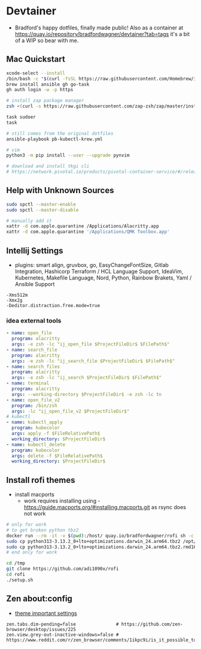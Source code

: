 # Devtainer
- Bradford's happy dotfiles, finally made public! Also as a container at https://quay.io/repository/bradfordwagner/devtainer?tab=tags it's a bit of a WIP so bear with me.

## Mac Quickstart
```bash
xcode-select --install
/bin/bash -c "$(curl -fsSL https://raw.githubusercontent.com/Homebrew/install/HEAD/install.sh)"
brew install ansible gh go-task
gh auth login -w -p https

# install zap package manager
zsh <(curl -s https://raw.githubusercontent.com/zap-zsh/zap/master/install.zsh) --branch release-v1

task sudoer
task

# still comes from the original dotfiles
ansible-playbook pb-kubectl-krew.yml

# vim
python3 -m pip install --user --upgrade pynvim

# download and install tkgi cli
# https://network.pivotal.io/products/pivotal-container-service/#/releases/1293578/file_groups/13745
```

## Help with Unknown Sources
```bash
sudo spctl --master-enable
sudo spctl --master-disable

# manually add it
xattr -d com.apple.quarantine /Applications/Alacritty.app
xattr -d com.apple.quarantine '/Applications/QMK Toolbox.app'
```

## Intellij Settings
- plugins: smart align, gruvbox, go, EasyChangeFontSize, Gitlab Integration, Hashicorp Terraform / HCL Language Support, IdeaVim, Kubernetes, Makefile Language, Nord, Python, Rainbow Brakets, Yaml / Ansible Support
```vm options
-Xms512m
-Xmx2g
-Deditor.distraction.free.mode=true
```
### idea external tools
```yaml
- name: open_file
  program: alacritty
  args: -e zsh -lc "ij_open_file $ProjectFileDir$ $FilePath$"
- name: search_file
  program: alacritty
  args: -e zsh -lc "ij_search_file $ProjectFileDir$ $FilePath$"
- name: search_files
  program: alacritty
  args: -e zsh -lc "ij_search $ProjectFileDir$ $FilePath$"
- name: terminal
  program: alacritty
  args: --working-directory $ProjectFileDir$ -e zsh -lc tn
- name: open_file_v2
  program: /bin/zsh
  args: -lc "ij_open_file_v2 $ProjectFileDir$"
# kubectl
- name: kubectl_apply
  program: kubecolor
  args: apply -f $FileRelativePath$
  working_directory: $ProjectFileDir$
- name: kubectl_delete
  program: kubecolor
  args: delete -f $FileRelativePath$
  working_directory: $ProjectFileDir$
```

## Install rofi themes
- install macports
    - work requires installing using - https://guide.macports.org/#installing.macports.git as rsync does not work
```bash
# only for work
# to get broken python tbz2
docker run --rm -it -v $(pwd):/host/ quay.io/bradfordwagner/rofi sh -c 'cp -v /tmp/* /host/'
sudo cp python313-3.13.2_0+lto+optimizations.darwin_24.arm64.tbz2 /opt/local/var/macports/incoming/verified/
sudo cp python313-3.13.2_0+lto+optimizations.darwin_24.arm64.tbz2.rmd160 /opt/local/var/macports/incoming/verified
# end only for work

cd /tmp
git clone https://github.com/adi1090x/rofi
cd rofi
./setup.sh
```

## Zen about:config
- [theme important settings](https://www.reddit.com/r/zen_browser/comments/1hbh50h/transparent_themessetting_for_macos/)
```
zen.tabs.dim-pending=false               # https://github.com/zen-browser/desktop/issues/225
zen.view.grey-out-inactive-windows=false # https://www.reddit.com/r/zen_browser/comments/1ikpc9i/is_it_possible_to_make_it_so_when_i_click_off_of/
```
